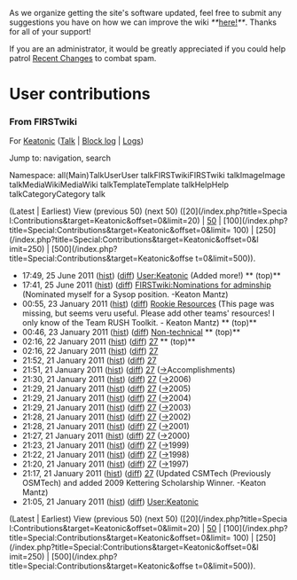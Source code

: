 As we organize getting the site's software updated, feel free to submit any
suggestions you have on how we can improve the wiki
_**_[here!](/index.php/User:Hallry/Suggestions "User:Hallry/Suggestions"
)_**_. Thanks for all of your support!

If you are an administrator, it would be greatly appreciated if you could help
patrol [Recent Changes](/index.php/Special:Recentchanges
"Special:Recentchanges" ) to combat spam.

# User contributions

### From FIRSTwiki

For [Keatonic](/index.php/User:Keatonic "User:Keatonic" )
([Talk](/index.php/User_talk:Keatonic "User talk:Keatonic" ) | [Block
log](/index.php?title=Special:Log&type=block&page=User:Keatonic "Special:Log"
) | [Logs](/index.php?title=Special:Log&user=Keatonic "Special:Log" ))

Jump to: navigation, search

Namespace:  all(Main)TalkUserUser talkFIRSTwikiFIRSTwiki talkImageImage
talkMediaWikiMediaWiki talkTemplateTemplate talkHelpHelp talkCategoryCategory
talk

(Latest | Earliest) View (previous 50) (next 50) ([20](/index.php?title=Specia
l:Contributions&target=Keatonic&offset=0&limit=20) |
[50](/index.php?title=Special:Contributions&target=Keatonic&offset=0&limit=50)
| [100](/index.php?title=Special:Contributions&target=Keatonic&offset=0&limit=
100) | [250](/index.php?title=Special:Contributions&target=Keatonic&offset=0&l
imit=250) | [500](/index.php?title=Special:Contributions&target=Keatonic&offse
t=0&limit=500)).

  * 17:49, 25 June 2011 ([hist](/index.php?title=User:Keatonic&action=history "User:Keatonic" )) ([diff](/index.php?title=User:Keatonic&diff=prev&oldid=80669 "User:Keatonic" )) [User:Keatonic](/index.php/User:Keatonic "User:Keatonic" ) (Added more!) ** (top)**
  * 17:41, 25 June 2011 ([hist](/index.php?title=FIRSTwiki:Nominations_for_adminship&action=history "FIRSTwiki:Nominations for adminship" )) ([diff](/index.php?title=FIRSTwiki:Nominations_for_adminship&diff=prev&oldid=80668 "FIRSTwiki:Nominations for adminship" )) [FIRSTwiki:Nominations for adminship](/index.php/FIRSTwiki:Nominations_for_adminship "FIRSTwiki:Nominations for adminship" ) (Nominated myself for a Sysop position. -Keaton Mantz)
  * 00:55, 23 January 2011 ([hist](/index.php?title=Rookie_Resources&action=history "Rookie Resources" )) ([diff](/index.php?title=Rookie_Resources&diff=prev&oldid=77681 "Rookie Resources" )) [Rookie Resources](/index.php/Rookie_Resources "Rookie Resources" ) (This page was missing, but seems veru useful. Please add other teams' resources! I only know of the Team RUSH Toolkit. - Keaton Mantz) ** (top)**
  * 00:46, 23 January 2011 ([hist](/index.php?title=Non-technical&action=history "Non-technical" )) ([diff](/index.php?title=Non-technical&diff=prev&oldid=77680 "Non-technical" )) [Non-technical](/index.php/Non-technical "Non-technical" ) ** (top)**
  * 02:16, 22 January 2011 ([hist](/index.php?title=27&action=history "27" )) ([diff](/index.php?title=27&diff=prev&oldid=77672 "27" )) [27](/index.php/27 "27" ) ** (top)**
  * 02:16, 22 January 2011 ([hist](/index.php?title=27&action=history "27" )) ([diff](/index.php?title=27&diff=prev&oldid=77671 "27" )) [27](/index.php/27 "27" )
  * 21:52, 21 January 2011 ([hist](/index.php?title=27&action=history "27" )) ([diff](/index.php?title=27&diff=prev&oldid=77669 "27" )) [27](/index.php/27 "27" )
  * 21:51, 21 January 2011 ([hist](/index.php?title=27&action=history "27" )) ([diff](/index.php?title=27&diff=prev&oldid=77668 "27" )) [27](/index.php/27 "27" ) ([→](/index.php/27#Accomplishments "27" )Accomplishments)
  * 21:30, 21 January 2011 ([hist](/index.php?title=27&action=history "27" )) ([diff](/index.php?title=27&diff=prev&oldid=77667 "27" )) [27](/index.php/27 "27" ) ([→](/index.php/27#2006 "27" )2006)
  * 21:29, 21 January 2011 ([hist](/index.php?title=27&action=history "27" )) ([diff](/index.php?title=27&diff=prev&oldid=77666 "27" )) [27](/index.php/27 "27" ) ([→](/index.php/27#2005 "27" )2005)
  * 21:29, 21 January 2011 ([hist](/index.php?title=27&action=history "27" )) ([diff](/index.php?title=27&diff=prev&oldid=77665 "27" )) [27](/index.php/27 "27" ) ([→](/index.php/27#2004 "27" )2004)
  * 21:29, 21 January 2011 ([hist](/index.php?title=27&action=history "27" )) ([diff](/index.php?title=27&diff=prev&oldid=77664 "27" )) [27](/index.php/27 "27" ) ([→](/index.php/27#2003 "27" )2003)
  * 21:28, 21 January 2011 ([hist](/index.php?title=27&action=history "27" )) ([diff](/index.php?title=27&diff=prev&oldid=77663 "27" )) [27](/index.php/27 "27" ) ([→](/index.php/27#2002 "27" )2002)
  * 21:28, 21 January 2011 ([hist](/index.php?title=27&action=history "27" )) ([diff](/index.php?title=27&diff=prev&oldid=77662 "27" )) [27](/index.php/27 "27" ) ([→](/index.php/27#2001 "27" )2001)
  * 21:27, 21 January 2011 ([hist](/index.php?title=27&action=history "27" )) ([diff](/index.php?title=27&diff=prev&oldid=77661 "27" )) [27](/index.php/27 "27" ) ([→](/index.php/27#2000 "27" )2000)
  * 21:23, 21 January 2011 ([hist](/index.php?title=27&action=history "27" )) ([diff](/index.php?title=27&diff=prev&oldid=77660 "27" )) [27](/index.php/27 "27" ) ([→](/index.php/27#1999 "27" )1999)
  * 21:22, 21 January 2011 ([hist](/index.php?title=27&action=history "27" )) ([diff](/index.php?title=27&diff=prev&oldid=77659 "27" )) [27](/index.php/27 "27" ) ([→](/index.php/27#1998 "27" )1998)
  * 21:20, 21 January 2011 ([hist](/index.php?title=27&action=history "27" )) ([diff](/index.php?title=27&diff=prev&oldid=77658 "27" )) [27](/index.php/27 "27" ) ([→](/index.php/27#1997 "27" )1997)
  * 21:17, 21 January 2011 ([hist](/index.php?title=27&action=history "27" )) ([diff](/index.php?title=27&diff=prev&oldid=77657 "27" )) [27](/index.php/27 "27" ) (Updated CSMTech (Previously OSMTech) and added 2009 Kettering Scholarship Winner. -Keaton Mantz)
  * 21:05, 21 January 2011 ([hist](/index.php?title=User:Keatonic&action=history "User:Keatonic" )) ([diff](/index.php?title=User:Keatonic&diff=prev&oldid=77656 "User:Keatonic" )) [User:Keatonic](/index.php/User:Keatonic "User:Keatonic" )

(Latest | Earliest) View (previous 50) (next 50) ([20](/index.php?title=Specia
l:Contributions&target=Keatonic&offset=0&limit=20) |
[50](/index.php?title=Special:Contributions&target=Keatonic&offset=0&limit=50)
| [100](/index.php?title=Special:Contributions&target=Keatonic&offset=0&limit=
100) | [250](/index.php?title=Special:Contributions&target=Keatonic&offset=0&l
imit=250) | [500](/index.php?title=Special:Contributions&target=Keatonic&offse
t=0&limit=500)).

